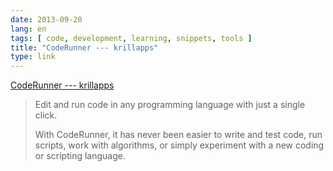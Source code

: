 ```yaml
---
date: 2013-09-20
lang: en
tags: [ code, development, learning, snippets, tools ]
title: "CodeRunner --- krillapps"
type: link
---
```


[CodeRunner --- krillapps](http://krillapps.com/coderunner/)

> Edit and run code in any programming language with just a single
> click.
>
> With CodeRunner, it has never been easier to write and test code, run
> scripts, work with algorithms, or simply experiment with a new coding
> or scripting language.

